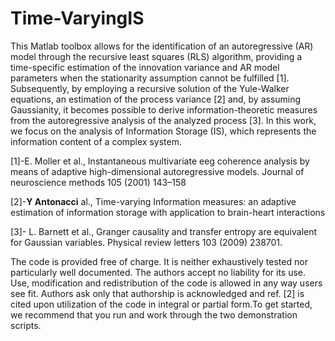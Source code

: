 # Time-VaryingIS
This Matlab toolbox allows for the identification of an autoregressive (AR) model through the recursive least squares (RLS) algorithm, providing a time-specific estimation of the innovation variance and AR model parameters when the stationarity assumption cannot be fulfilled [1]. Subsequently, by employing a recursive solution of the Yule-Walker equations, an estimation of the process variance [2] and, by assuming Gaussianity, it becomes possible to derive information-theoretic measures from the autoregressive analysis of the analyzed process [3]. In this work, we focus on the analysis of Information Storage (IS), which represents the information content of a complex system.

[1]-E. Moller et al., Instantaneous multivariate eeg coherence analysis by means of adaptive high-dimensional autoregressive models. Journal of neuroscience methods 105 (2001) 143–158

[2]-**Y Antonacci** al., Time-varying Information measures: an adaptive estimation of information storage with application to brain-heart interactions  

[3]- L. Barnett et al., Granger causality and transfer entropy are equivalent for Gaussian variables. Physical review letters 103 (2009) 238701.

The code is provided free of charge. It is neither exhaustively tested nor particularly well documented. The authors accept no liability for its use.
Use, modification and redistribution of the code is allowed in any way users see fit. Authors ask only that authorship is acknowledged and ref. [2] is cited upon utilization of the code in integral or partial form.To get started, we recommend that you run and work through the two demonstration scripts.
